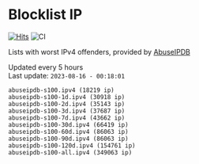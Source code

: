 # Blocklist IP

[![Hits](https://hits.seeyoufarm.com/api/count/incr/badge.svg?url=https%3A%2F%2Fgithub.com%2Fborestad%2Fblocklist-ip%2F&count_bg=%2379C83D&title_bg=%23555555&icon=&icon_color=%23E7E7E7&title=hits&edge_flat=false)](https://hits.seeyoufarm.com)  ![CI](https://img.shields.io/github/workflow/status/borestad/blocklist-ip/CI?style=flat-square)

Lists with worst IPv4 offenders, provided by [AbuseIPDB](https://www.abuseipdb.com/)

<!-- FOOTER-PLACEHOLDER -->
Updated every 5 hours<br>
Last update: `2023-08-16 - 00:18:01`
```
abuseipdb-s100.ipv4 (18219 ip)
abuseipdb-s100-1d.ipv4 (30918 ip)
abuseipdb-s100-2d.ipv4 (35143 ip)
abuseipdb-s100-3d.ipv4 (37687 ip)
abuseipdb-s100-7d.ipv4 (43662 ip)
abuseipdb-s100-30d.ipv4 (66419 ip)
abuseipdb-s100-60d.ipv4 (86063 ip)
abuseipdb-s100-90d.ipv4 (86063 ip)
abuseipdb-s100-120d.ipv4 (154761 ip)
abuseipdb-s100-all.ipv4 (349063 ip)
```
